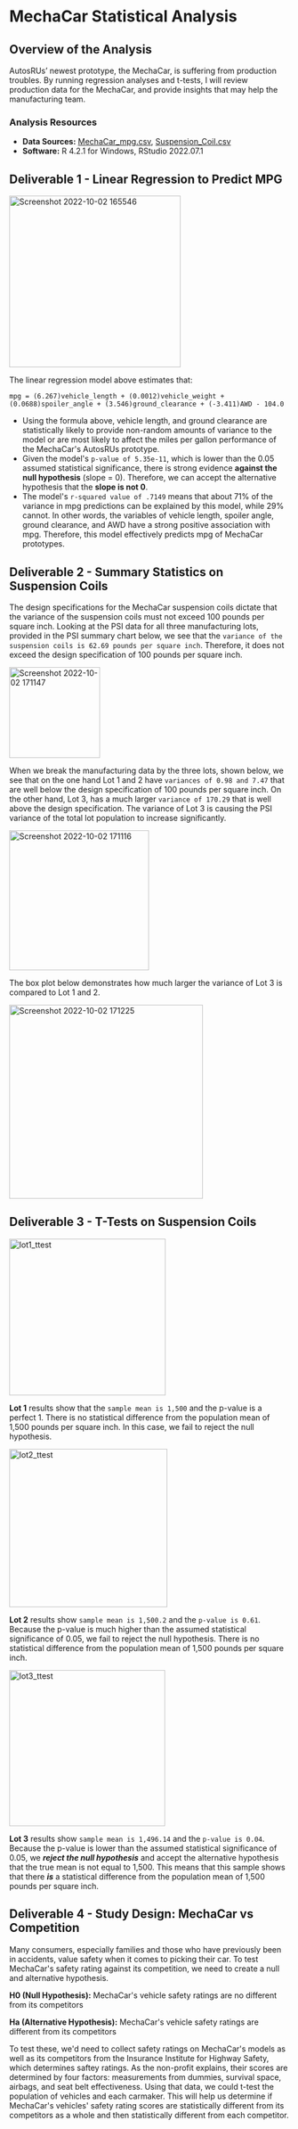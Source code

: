 # MechaCar Statistical Analysis


## Overview of the Analysis
AutosRUs’ newest prototype, the MechaCar, is suffering from production troubles. By running regression analyses and t-tests, I will review production data for the MechaCar, and provide insights that may help the manufacturing team.

### Analysis Resources
* **Data Sources:** [MechaCar_mpg.csv](https://github.com/dgornowicz/mechacar-analysis/blob/main/MechaCar_mpg.csv), [Suspension_Coil.csv](https://github.com/dgornowicz/mechacar-analysis/blob/main/Suspension_Coil.csv)
* **Software:** R 4.2.1 for Windows, RStudio 2022.07.1


## Deliverable 1 - Linear Regression to Predict MPG

<img width="308" alt="Screenshot 2022-10-02 165546" src="https://user-images.githubusercontent.com/102050273/193476264-925952f9-3e37-4314-b65b-da1c74c5bc0a.png">

The linear regression model above estimates that: 

```mpg = (6.267)vehicle_length + (0.0012)vehicle_weight + (0.0688)spoiler_angle + (3.546)ground_clearance + (-3.411)AWD - 104.0```

* Using the formula above, vehicle length, and ground clearance are statistically likely to provide non-random amounts of variance to the model or are most likely to affect the miles per gallon performance of the MechaCar's AutosRUs prototype.  
* Given the model's ```p-value of 5.35e-11```, which is lower than the 0.05 assumed statistical significance, there is strong evidence **against the null hypothesis** (slope = 0). Therefore, we can accept the alternative hypothesis that the **slope is not 0**.
* The model's ```r-squared value of .7149``` means that about 71% of the variance in mpg predictions can be explained by this model, while 29% cannot. In other words, the variables of vehicle length, spoiler angle, ground clearance, and AWD have a strong positive association with mpg. Therefore, this model effectively predicts mpg of MechaCar prototypes.


## Deliverable 2 - Summary Statistics on Suspension Coils
The design specifications for the MechaCar suspension coils dictate that the variance of the suspension coils must not exceed 100 pounds per square inch. Looking at the PSI data for all three manufacturing lots, provided in the PSI summary chart below, we see that the ```variance of the suspension coils is 62.69 pounds per square inch```. Therefore, it does not exceed the design specification of 100 pounds per square inch.

<img width="163" alt="Screenshot 2022-10-02 171147" src="https://user-images.githubusercontent.com/102050273/193476532-aa0cfc68-a184-45b3-acfb-61e093f25318.png">

When we break the manufacturing data by the three lots, shown below, we see that on the one hand Lot 1 and 2 have ```variances of 0.98 and 7.47``` that are well below the design specification of 100 pounds per square inch. On the other hand, Lot 3, has a much larger ```variance of 170.29``` that is well above the design specification. The variance of Lot 3 is causing the PSI variance of the total lot population to increase significantly.

<img width="251" alt="Screenshot 2022-10-02 171116" src="https://user-images.githubusercontent.com/102050273/193476551-b5a79000-ab44-49ee-b4b2-85f2bed37417.png">

The box plot below demonstrates how much larger the variance of Lot 3 is compared to Lot 1 and 2.

<img width="348" alt="Screenshot 2022-10-02 171225" src="https://user-images.githubusercontent.com/102050273/193476576-69bf1d4a-580c-4475-82f0-82cb66ce3368.png">


## Deliverable 3 - T-Tests on Suspension Coils

<img width="281" alt="lot1_ttest" src="https://user-images.githubusercontent.com/102050273/193476761-1b14802f-4ebb-4e57-aea3-26fd65b46993.png">

**Lot 1** results show that the ```sample mean is 1,500``` and the p-value is a perfect 1. There is no statistical difference from the population mean of 1,500 pounds per square inch. In this case, we fail to reject the null hypothesis.

<img width="284" alt="lot2_ttest" src="https://user-images.githubusercontent.com/102050273/193476786-f9633746-9fda-4190-9050-777ffb36934b.png">

**Lot 2** results show ```sample mean is 1,500.2``` and the ```p-value is 0.61```. Because the p-value is much higher than the assumed statistical significance of 0.05, we fail to reject the null hypothesis. There is no statistical difference from the population mean of 1,500 pounds per square inch.

<img width="280" alt="lot3_ttest" src="https://user-images.githubusercontent.com/102050273/193476802-d740993c-fa14-4961-b092-9b81086da10f.png">

**Lot 3** results show ```sample mean is 1,496.14``` and the ```p-value is 0.04```. Because the p-value is lower than the assumed statistical significance of 0.05, we ***reject the null hypothesis*** and accept the alternative hypothesis that the true mean is not equal to 1,500. This means that this sample shows that there ***is*** a statistical difference from the population mean of 1,500 pounds per square inch.


## Deliverable 4 - Study Design: MechaCar vs Competition
Many consumers, especially families and those who have previously been in accidents, value safety when it comes to picking their car. To test MechaCar's safety rating against its competition, we need to create a null and alternative hypothesis.

**H0 (Null Hypothesis):** MechaCar's vehicle safety ratings are no different from its competitors 

**Ha (Alternative Hypothesis):** MechaCar's vehicle safety ratings are different from its competitors 

To test these, we'd need to collect safety ratings on MechaCar's models as well as its competitors from the Insurance Institute for Highway Safety, which determines saftey ratings. As the non-profit explains, their scores are determined by four factors: measurements from dummies, survival space, airbags, and seat belt effectiveness. Using that data, we could t-test the population of vehicles and each carmaker. This will help us determine if MechaCar's vehicles' safety rating scores are statistically different from its competitors as a whole and then statistically different from each competitor.
